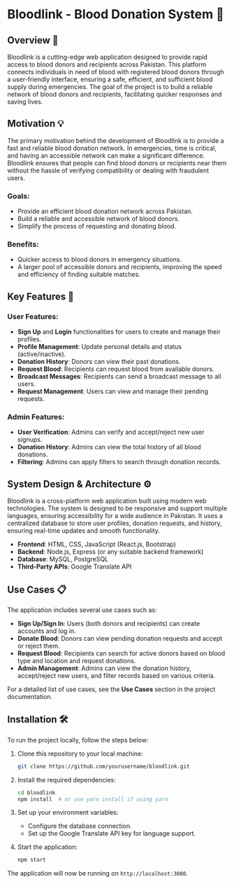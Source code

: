 # Bloodlink - Blood Donation System 💉

## Overview 🚀

Bloodlink is a cutting-edge web application designed to provide rapid access to blood donors and recipients across Pakistan. This platform connects individuals in need of blood with registered blood donors through a user-friendly interface, ensuring a safe, efficient, and sufficient blood supply during emergencies. The goal of the project is to build a reliable network of blood donors and recipients, facilitating quicker responses and saving lives.

## Motivation 💡

The primary motivation behind the development of Bloodlink is to provide a fast and reliable blood donation network. In emergencies, time is critical, and having an accessible network can make a significant difference. Bloodlink ensures that people can find blood donors or recipients near them without the hassle of verifying compatibility or dealing with fraudulent users.

### Goals:
- Provide an efficient blood donation network across Pakistan.
- Build a reliable and accessible network of blood donors.
- Simplify the process of requesting and donating blood.

### Benefits:
- Quicker access to blood donors in emergency situations.
- A larger pool of accessible donors and recipients, improving the speed and efficiency of finding suitable matches.

## Key Features 🔑

### User Features:
- **Sign Up** and **Login** functionalities for users to create and manage their profiles.
- **Profile Management**: Update personal details and status (active/inactive).
- **Donation History**: Donors can view their past donations.
- **Request Blood**: Recipients can request blood from available donors.
- **Broadcast Messages**: Recipients can send a broadcast message to all users.
- **Request Management**: Users can view and manage their pending requests.

### Admin Features:
- **User Verification**: Admins can verify and accept/reject new user signups.
- **Donation History**: Admins can view the total history of all blood donations.
- **Filtering**: Admins can apply filters to search through donation records.

## System Design & Architecture ⚙️

Bloodlink is a cross-platform web application built using modern web technologies. The system is designed to be responsive and support multiple languages, ensuring accessibility for a wide audience in Pakistan. It uses a centralized database to store user profiles, donation requests, and history, ensuring real-time updates and smooth functionality.

- **Frontend**: HTML, CSS, JavaScript (React.js, Bootstrap)
- **Backend**: Node.js, Express (or any suitable backend framework)
- **Database**: MySQL, PostgreSQL
- **Third-Party APIs**: Google Translate API

## Use Cases 📋

The application includes several use cases such as:
- **Sign Up/Sign In**: Users (both donors and recipients) can create accounts and log in.
- **Donate Blood**: Donors can view pending donation requests and accept or reject them.
- **Request Blood**: Recipients can search for active donors based on blood type and location and request donations.
- **Admin Management**: Admins can view the donation history, accept/reject new users, and filter records based on various criteria.

For a detailed list of use cases, see the **Use Cases** section in the project documentation.

## Installation 🛠️

To run the project locally, follow the steps below:

1. Clone this repository to your local machine:

    ```bash
    git clone https://github.com/yourusername/bloodlink.git
    ```

2. Install the required dependencies:

    ```bash
    cd bloodlink
    npm install  # or use yarn install if using yarn
    ```

3. Set up your environment variables:
    - Configure the database connection.
    - Set up the Google Translate API key for language support.

4. Start the application:

    ```bash
    npm start
    ```

The application will now be running on `http://localhost:3000`.

